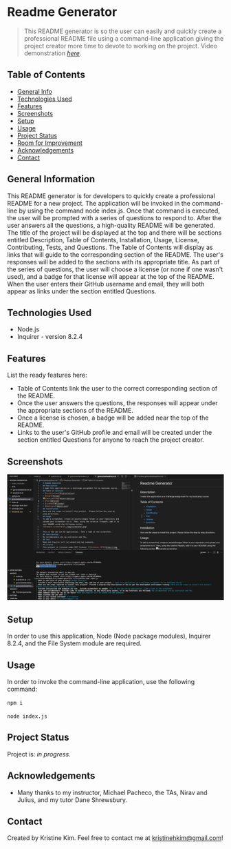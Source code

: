 # Readme Generator
> This README generator is so the user can easily and quickly create a professional README file using a command-line application giving the project creator more time to devote to working on the project.
> Video demonstration [_here_](https://drive.google.com/file/d/1JCqUFAdLN1saT5FLXfbMuUh-UcZnOgR9/view). <!-- If you have the project hosted somewhere, include the link here. -->

## Table of Contents
* [General Info](#general-information)
* [Technologies Used](#technologies-used)
* [Features](#features)
* [Screenshots](#screenshots)
* [Setup](#setup)
* [Usage](#usage)
* [Project Status](#project-status)
* [Room for Improvement](#room-for-improvement)
* [Acknowledgements](#acknowledgements)
* [Contact](#contact)
<!-- * [License](#license) -->


## General Information
This README generator is for developers to quickly create a professional README for a new project.  The application will be invoked in the command-line by using the command node index.js.  Once that command is executed, the user will be prompted with a series of questions to respond to.  After the user answers all the questions, a high-quality README will be generated.  The title of the project will be displayed at the top and there will be sections entitled Description, Table of Contents, Installation, Usage, License, Contributing, Tests, and Questions.  The Table of Contents will display as links that will guide to the corresponding section of the README.  The user's responses will be added to the sections with its appropriate title.  As part of the series of questions, the user will choose a license (or none if one wasn't used), and a badge for that license will appear at the top of the README.  When the user enters their GitHub username and email, they will both appear as links under the section entitled Questions.
<!-- You don't have to answer all the questions - just the ones relevant to your project. -->


## Technologies Used
- Node.js
- Inquirer - version 8.2.4


## Features
List the ready features here:
- Table of Contents link the user to the correct corresponding section of the README.
- Once the user answers the questions, the responses will appear under the appropriate sections of the README.
- Once a license is chosen, a badge will be added near the top of the README.
- Links to the user's GitHub profile and email will be created under the section entitled Questions for anyone to reach the project creator.


## Screenshots
![Example screenshot](./assets/readme-generator.png)
<!-- If you have screenshots you'd like to share, include them here. -->


## Setup
In order to use this application, Node (Node package modules), Inquirer 8.2.4, and the File System module are required.

## Usage
In order to invoke the command-line application, use the following command:

`npm i`

`node index.js`


## Project Status
Project is: _in progress_.


## Acknowledgements
- Many thanks to my instructor, Michael Pacheco, the TAs, Nirav and Julius, and my tutor Dane Shrewsbury.


## Contact
Created by Kristine Kim.  Feel free to contact me at kristinehkim@gmail.com!


<!-- Optional -->
<!-- ## License -->
<!-- This project is open source and available under the [... License](). -->

<!-- You don't have to include all sections - just the one's relevant to your project -->